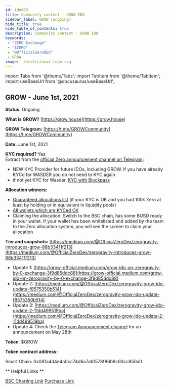 ```yaml
---
id: ido003
title: Community content - GROW IDO
sidebar_label: GROW (ongoing)
hide_title: true
hide_table_of_contents: true
description: Community content - GROW IDO
keywords:
 - "ZERO Exchange"
 - "$ZERO"
 - "@OfficialZeroDEX"
 - GROW
image:  /static/avax-logo.svg
---
```


import Tabs from '@theme/Tabs';
import TabItem from '@theme/TabItem';
import useBaseUrl from '@docusaurus/useBaseUrl';


## GROW - June 1st, 2021

**Status**: Ongoing

**What is GROW?** [https://grow.house](https://grow.house)

**GROW Telegram:** [https://t.me/GROWCommunity](https://t.me/GROWCommunity)

**Date:** June 1st, 2021

**KYC required?** Yes  
  Extract from the [official Zero announcement channel on Telegram](https://t.me/ZeroExchangeAnn):
  * NEW KYC Provider for future IDOs, including GROW. If you have already KYCd for WASDER you do not need to KYC again
  * if not yet KYC for Wasder, [KYC with Blockpass](https://verify-with.blockpass.org/?clientId=GROW_IDO_KYC&serviceName=IDO%20KYC&env=prod)

**Allocation winners:** 
* [Guaranteed allocations list](https://docs.google.com/spreadsheets/d/1v1By-TTQxs-sBHcyOh3LV_u5SqFSm5h3732pAioE_Vo/edit?usp=sharing) (if your KYC is OK and you had 100k Zero at least by holding or in equivalent in liquidity pools)
* [All wallets which are KYCed OK](https://docs.google.com/spreadsheets/d/1Q1pZpMyQU49lfrndU1h8nZM7kzgKLA6r2pqh1LimzvA/edit?usp=sharing)
* Claiming the allocation: Switch to the BSC chain, has some BUSD ready in your wallet.  If your wallet has been whitelisted and added by the team to the Zero allocation system, you will see the screen to claim your allocation

**Tier and snapshots:** [https://medium.com/@OfficialZeroDex/zerogravity-introduces-grow-88b33411f213](https://medium.com/@OfficialZeroDex/zerogravity-introduces-grow-88b33411f213)
  * Update 1: [https://grow-official.medium.com/grow-ido-on-zerogravity-by-0-exchange-3f9d85ddc88](https://grow-official.medium.com/grow-ido-on-zerogravity-by-0-exchange-3f9d85ddc88)
  * Update 2: [https://medium.com/@OfficialZeroDex/zerogravity-grow-ido-update-f8575350b514](https://medium.com/@OfficialZeroDex/zerogravity-grow-ido-update-f8575350b514)
  * Update 3: [https://medium.com/@OfficialZeroDex/zerogravity-grow-ido-update-2-11dd499519ba](https://medium.com/@OfficialZeroDex/zerogravity-grow-ido-update-2-11dd499519ba)
  * Update 4: Check the [Telegram Announcement channel](https://t.me/ZeroExchangeAnn) for an announcement on May 28th

**Token**: $GROW

**Token contract address:**

Smart Chain: 0x081a4d4e4a0cc74d6a7a61578f86b8c93cc950a0

** Helpful Links **
 
 [BSC Charting Link](https://poocoin.app/tokens/0x081a4d4e4a0cc74d6a7a61578f86b8c93cc950a0)
 [Purchase Link](https://exchange.pancakeswap.finance/#/swap?outputCurrency=0x081a4d4e4a0cc74d6a7a61578f86b8c93cc950a0)
 
   
   

